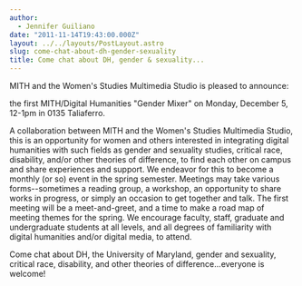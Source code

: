 ```yaml
---
author:
  - Jennifer Guiliano
date: "2011-11-14T19:43:00.000Z"
layout: ../../layouts/PostLayout.astro
slug: come-chat-about-dh-gender-sexuality
title: Come chat about DH, gender & sexuality...
---
```


MITH and the Women's Studies Multimedia Studio is pleased to announce:

the first MITH/Digital Humanities "Gender Mixer" on Monday, December 5, 12-1pm in 0135 Taliaferro.

A collaboration between MITH and the Women's Studies Multimedia Studio, this is an opportunity for women and others interested in integrating digital humanities with such fields as gender and sexuality studies, critical race, disability, and/or other theories of difference, to find each other on campus and share experiences and support. We endeavor for this to become a monthly (or so) event in the spring semester. Meetings may take various forms--sometimes a reading group, a workshop, an opportunity to share works in progress, or simply an occasion to get together and talk. The first meeting will be a meet-and-greet, and a time to make a road map of meeting themes for the spring. We encourage faculty, staff, graduate and undergraduate students at all levels, and all degrees of familiarity with digital humanities and/or digital media, to attend.

Come chat about DH, the University of Maryland, gender and sexuality, critical race, disability, and other theories of difference...everyone is welcome!
